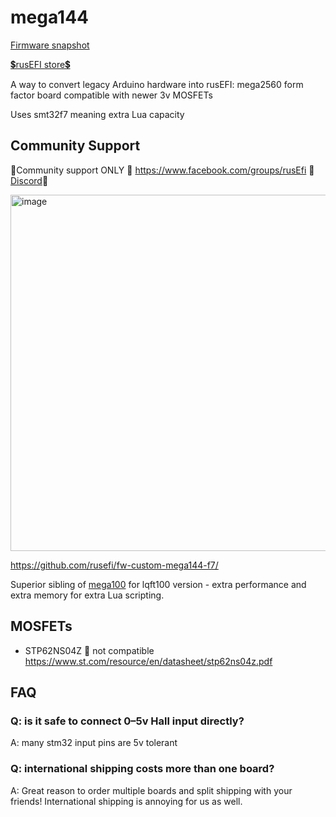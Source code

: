 # mega144

[Firmware snapshot](https://rusefi.com/build_server/rusefi_bundle_mega144-f7.zip)

[💲rusEFI store💲](https://www.shop.rusefi.com/shop/p/mega144)

A way to convert legacy Arduino hardware into rusEFI: mega2560 form factor board compatible with newer 3v MOSFETs

Uses smt32f7 meaning extra Lua capacity

## Community Support

🔴Community support ONLY 🔴 https://www.facebook.com/groups/rusEfi 🔴 [Discord](https://github.com/rusefi/rusefi/wiki/Discord)🔴

<img width="1003" height="570" alt="image" src="https://github.com/user-attachments/assets/1396c575-4f32-4515-935e-8d48229cc85a" />

https://github.com/rusefi/fw-custom-mega144-f7/

Superior sibling of [mega100](mega100) for lqft100 version - extra performance and extra memory for extra Lua scripting.

## MOSFETs

* STP62NS04Z 🔴 not compatible https://www.st.com/resource/en/datasheet/stp62ns04z.pdf

## FAQ

### Q: is it safe to connect 0–5v Hall input directly?

A: many stm32 input pins are 5v tolerant

### Q: international shipping costs more than one board?

A: Great reason to order multiple boards and split shipping with your friends! International shipping is annoying for us as well.
